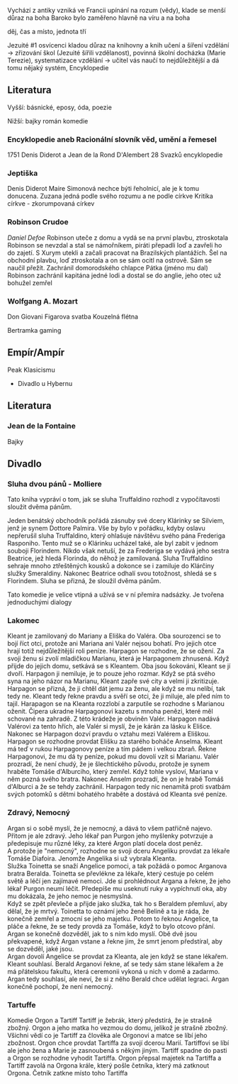 Vychází z antiky
vzniká ve Francii 
upínání na rozum (vědy), klade se menší důraz na boha 
Baroko bylo zaměřeno hlavně na víru a na boha

děj, čas a místo, jednota tří

Jezuité #1 
osvícenci kladou důraz na knihovny a knih
učení a šíření vzdělání  -> zřizování škol (Jezuité šířili vzdělanost), povinná školní docházka (Marie Terezie), systematizace vzdělání -> učitel vás naučí to nejdůležitější a dá tomu nějaký systém, Encyklopedie


## Literatura
Vyšší:
básnické, 
eposy,
óda,
poezie


Nižší:
bajky
román
komedie

### Encyklopedie aneb Racionální slovník věd, umění a řemesel
1751
Denis Diderot a Jean de la Rond D'Alembert
28 Svazků encyklopedie

### Jeptiška
Denis Diderot
Maire Simonová nechce býti řeholnicí, ale je k tomu donucena. 
Zuzana jedná podle svého rozumu a ne podle církve
Kritika církve - zkorumpovaná církev



### Robinson Crudoe
<i>Daniel Defoe</i>
Robinson uteče z domu a vydá se na první plavbu, ztroskotala
Robinson se nevzdal a stal se námořníkem, piráti přepadli loď a zavřeli ho do zajetí. S Xurym utekli a začali pracovat na Brazilských plantážích. Šel na obchodní plavbu, loď ztroskotala a on se sám ocitl na ostrově. Sám se naučil přežít. Zachránil domorodského chlapce Pátka (jméno mu dal) Robinson zachránil kapitána jedné lodi a dostal se do anglie, jeho otec už bohužel zemřel 


### Wolfgang A. Mozart
Don Giovani
Figarova svatba
Kouzelná flétna

Bertramka gaming

## Empír/Ampír
Peak Klasicismu
- Divadlo u Hybernu

## Literatura

### Jean de la Fontaine
Bajky

## Divadlo

### Sluha dvou pánů - Molliere
Tato kniha vypráví o tom, jak se sluha Truffaldino rozhodl z vypočítavosti sloužit dvěma pánům.

Jeden benátský obchodník pořádá zásnuby své dcery Klárinky se Silviem, jenž je synem Dottore Palmira. Vše by bylo v pořádku, kdyby oslavu nepřerušil sluha Truffaldino, který ohlašuje návštěvu svého pána Frederiga Rasponiho. Tento muž se o Klárinku ucházel také, ale byl zabit v jednom souboji Florindem. Nikdo však netuší, že za Frederiga se vydává jeho sestra Beatrice, jež hledá Florinda, do něhož je zamilovaná. Sluha Truffaldino sehraje mnoho ztřeštěných kousků a dokonce se i zamiluje do Klárčiny služky Smeraldiny. Nakonec Beatrice odhalí svou totožnost, shledá se s Florindem. Sluha se přizná, že sloužil dvěma pánům.

Tato komedie je velice vtipná a užívá se v ní přemíra nadsázky. Je tvořena jednoduchými dialogy


### Lakomec
Kleant je zamilovaný do Mariany a Eliška do Valéra. Oba sourozenci se to bojí říct otci, protože ani Mariana ani Valér nejsou bohatí. Pro jejich otce hrají totiž nejdůležitější roli peníze. Harpagon se rozhodne, že se ožení. Za svoji ženu si zvolí mladičkou Marianu, která je Harpagonem zhnusená. Když přijde do jejich domu, setkává se s Kleantem. Oba jsou šokováni, Kleant se jí dvoří. Harpagon ji nemiluje, je to pouze jeho rozmar. Když se ptá svého syna na jeho názor na Marianu, Kleant zapře své city a velmi ji zkritizuje. Harpagon se přizná, že ji chtěl dát jemu za ženu, ale když se mu nelíbí, tak tedy ne. Kleant tedy řekne pravdu a svěří se otci, že ji miluje, ale před ním to tajil. Harapagon se na Kleanta rozzlobí a zarputile se rozhodne s Marianou oženit. Čipera ukradne Harpagonovi kazetu s mnoha penězi, které měl schované na zahradě. Z této krádeže je obviněn Valér. Harpagon nadává Valérovi za tento hřích, ale Valér si myslí, že je kárán za lásku k Elišce. Nakonec se Harpagon dozví pravdu o vztahu mezi Valérem a Eliškou. Harpagon se rozhodne provdat Elišku za starého boháče Anselma. Kleant má teď v rukou Harpagonovy peníze a tím pádem i velkou zbraň. Řekne Harpagonovi, že mu dá ty peníze, pokud mu dovolí vzít si Marianu. Valér prozradí, že není chudý, že je šlechtického původu, protože je synem hraběte Tomáše d'Alburciho, který zemřel. Když tohle vysloví, Mariana v něm pozná svého bratra. Nakonec Anselm prozradí, že on je hrabě Tomáš d'Alburci a že se tehdy zachránil. Harpagon tedy nic nenamítá proti svatbám svých potomků s dětmi bohatého hraběte a dostává od Kleanta své peníze.

### Zdravý, Nemocný 

Argan si o sobě myslí, že je nemocný, a dává to všem patřičně najevo. Přitom je ale zdravý. Jeho lékař pan Purgon jeho myšlenky potvrzuje a předepisuje mu různé léky, za které Argon platí docela dost peněz.  
A protože je "nemocný", rozhodne se svoji dceru Angeliku provdat za lékaře Tomáše Diafoira. Jenomže Angelika si už vybrala Kleanta.  
Služka Toinetta se snaží Angelice pomoci, a tak požádá o pomoc Arganova bratra Beralda. Toinetta se převlékne za lékaře, který cestuje po celém světě a léčí jen zajímavé nemoci. Jde si prohlédnout Argana a řekne, že jeho lékař Purgon neumí léčit. Předepíše mu useknutí ruky a vypíchnutí oka, aby mu dokázala, že jeho nemoc je nesmyslná.  
Když se zpět převleče a přijde jako služka, tak ho s Beraldem přemluví, aby dělal, že je mrtvý. Toinetta to oznámí jeho ženě Belině a ta je ráda, že konečně zemřel a zmocní se jeho majetku. Potom to řeknou Angelice, ta pláče a řekne, že se tedy provdá za Tomáše, když to bylo otcovo přání. Argan se konečně dozvěděl, jak to s ním kdo myslí. Obě dvě jsou překvapené, když Argan vstane a řekne jim, že smrt jenom předstíral, aby se dozvěděl, jaké jsou.  
Argan dovolí Angelice se provdat za Kleanta, ale jen když se stane lékařem. Kleant souhlasí. Berald Arganovi řekne, ať se tedy sám stane lékařem a že má přátelskou fakultu, která ceremonii vykoná u nich v domě a zadarmo. Argan tedy souhlasí, ale neví, že si z něho Berald chce udělat legraci. Argan konečně pochopí, že není nemocný.

### Tartuffe
Komedie
Orgon a Tartiff
Tartiff je žebrák, který předstírá,  že je strašně zbožný. Orgon a jeho matka ho vezmou do domu, jelikož je strašně zbožný. Všichni vědí co je Tartiff za člověka ale Orgonovi a matce se líbí jeho zbožnost. Orgon chce provdat Tartiffa za svojí dcerou Marií. Tartiffovi se líbí ale jeho žena a Marie je zasnoubená s někým jiným. Tartiff spadne do pasti a Orgon se rozhodne vyhodit Tartiffa. Orgon přepsal majetek na Tartiffa a Tartiff zavolá na Orgona krále, který pošle četníka, který má zatknout Orgona. Četník zatkne místo toho Tartiffa 



